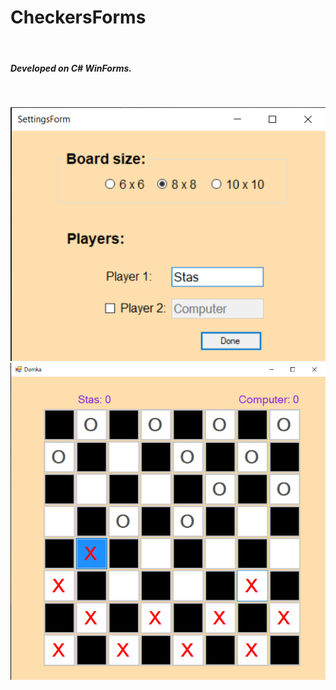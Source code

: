 # CheckersForms
<br>
<h5>Developed on C# WinForms.<h5><br>
  
![github-small](screenshots/settings.png)
![github-logo](screenshots/game1.png)
